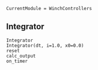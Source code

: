 ```@meta
CurrentModule = WinchControllers
```
## Integrator
```@docs
Integrator
Integrator(dt, i=1.0, x0=0.0)
reset
calc_output
on_timer
```